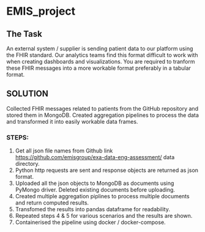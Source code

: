 # EMIS_project
 
## The Task
An external system / supplier is sending patient data to our platform using the FHIR standard. Our analytics teams find this format difficult to work with when creating dashboards and visualizations. You are required to tranform these FHIR messages into a more workable format preferably in a tabular format.


## SOLUTION
Collected FHIR messages related to patients from the GitHub repository and stored them in MongoDB. Created aggregation pipelines to process the data and transformed it into easily workable data frames. 

### STEPS:
1) Get all json file names from Github link https://github.com/emisgroup/exa-data-eng-assessment/ data directory.
2) Python http requests are sent and response objects are returned as json format.
3) Uploaded all the json objects to MongoDB as documents using PyMongo driver. Deleted existing documents before uploading.
4) Created multiple aggregation piplines to process multiple documents and return computed results.
5) Transfomed the results into pandas dataframe for readability.
6) Repeated steps 4 & 5 for various scenarios and the results are shown.
7) Containerised the pipeline using docker / docker-compose.




